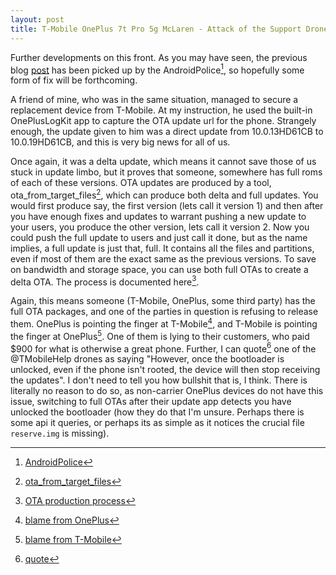 ```yaml
---
layout: post
title: T-Mobile OnePlus 7t Pro 5g McLaren - Attack of the Support Drones
---
```


Further developments on this front. As you may have seen, the previous blog [post](/OnePlus-7t-Pro-5g/)
has been picked up by the AndroidPolice[^1], so hopefully some form of fix will be
forthcoming.

A friend of mine, who was in the same situation, managed to secure a replacement
device from T-Mobile. At my instruction, he used the built-in OnePlusLogKit app
to capture the OTA update url for the phone. Strangely enough, the update given
to him was a direct update from 10.0.13HD61CB to 10.0.19HD61CB, and this is very
big news for all of us.

Once again, it was a delta update, which means it cannot save those of us stuck
in update limbo, but it proves that someone, somewhere has full roms of each of
these versions. OTA updates are produced by a tool, ota_from_target_files[^2], which
can produce both delta and full updates. You would first produce say, the first
version (lets call it version 1) and then after you have enough fixes and updates
to warrant pushing a new update to your users, you produce the other version, lets
call it version 2. Now you could push the full update to users and just call it
done, but as the name implies, a full update is just that, full. It contains all
the files and partitions, even if most of them are the exact same as the previous
versions. To save on bandwidth and storage space, you can use both full OTAs to
create a delta OTA. The process is documented here[^3].

Again, this means someone (T-Mobile, OnePlus, some third party) has the full OTA
packages, and one of the parties in question is refusing to release them. OnePlus
is pointing the finger at T-Mobile[^4], and T-Mobile is pointing the finger at OnePlus[^5].
One of them is lying to their customers, who paid $900 for what is otherwise a
great phone. Further, I can quote[^6] one of the @TMobileHelp drones as saying "However,
once the bootloader is unlocked, even if the phone isn't rooted, the device will
then stop receiving the updates". I don't need to tell you how bullshit that is,
I think. There is literally no reason to do so, as non-carrier OnePlus devices
do not have this issue, switching to full OTAs after their update app detects you
have unlocked the bootloader (how they do that I'm unsure. Perhaps there is some
api it queries, or perhaps its as simple as it notices the crucial file `reserve.img`
is missing).

[^1]: [AndroidPolice](https://www.androidpolice.com/2020/01/19/unlocking-the-bootloader-on-the-t-mobile-oneplus-7t-pro-5g-mclaren-breaks-your-ability-to-install-updates/)
[^2]: [ota_from_target_files](https://android.googlesource.com/platform/build/+/master/tools/releasetools/ota_from_target_files.py)
[^3]: [OTA production process](https://source.android.com/devices/tech/ota/tools)
[^4]: [blame from OnePlus](/images/oneplus-bullshit-000.png)
[^5]: [blame from T-Mobile](/images/tmo-bullshit-000.png)
[^6]: [quote](/images/tmo-bullshit-001.png)
